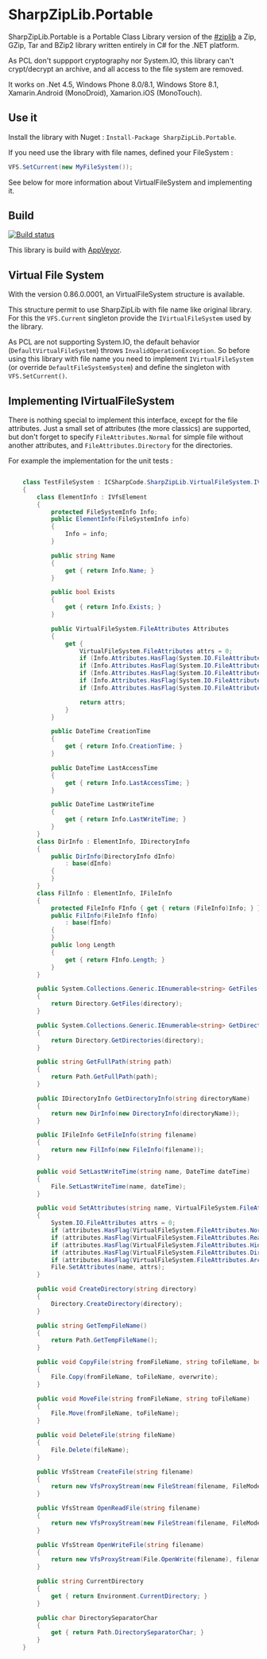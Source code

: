 # SharpZipLib.Portable

SharpZipLib.Portable is a Portable Class Library version of the [\#ziplib](https://github.com/icsharpcode/SharpZipLib) a Zip, GZip, Tar and BZip2 library written entirely in C# for the .NET platform.

As PCL don't suppport cryptography nor System.IO, this library can't crypt/decrypt an archive, and all access to the file system are removed.

It works on .Net 4.5, Windows Phone 8.0/8.1, Windows Store 8.1, Xamarin.Android (MonoDroid), Xamarion.iOS (MonoTouch). 

## Use it

Install the library with Nuget : `Install-Package SharpZipLib.Portable`.

If you need use the library with file names, defined your FileSystem :
```csharp
VFS.SetCurrent(new MyFileSystem());
```

See below for more information about VirtualFileSystem and implementing it.

## Build

[![Build status](https://ci.appveyor.com/api/projects/status/ifiq9bjs50h8nxxg/branch/master)](https://ci.appveyor.com/project/ygrenier/sharpziplib-portable/branch/master)

This library is build with [AppVeyor](https://ci.appveyor.com/project/ygrenier/sharpziplib-portable).

## Virtual File System

With the version 0.86.0.0001, an VirtualFileSystem structure is available. 

This structure permit to use SharpZipLib with file name like original library. 
For this the `VFS.Current` singleton provide the `IVirtualFileSystem` used by the library.

As PCL are not supporting System.IO, the default behavior (`DefaultVirtualFileSystem`) throws `InvalidOperationException`. 
So before using this library with file name you need to implement `IVirtualFileSystem` (or override `DefaultFileSystemSystem`) and define the singleton with `VFS.SetCurrent()`.

## Implementing IVirtualFileSystem

There is nothing special to implement this interface, except for the file attributes. 
Just a small set of attributes (the more classics) are supported, but don't forget to specify `FileAttributes.Normal` for simple file without another attributes, and `FileAttributes.Directory` for the directories.

For example the implementation for the unit tests :

```csharp

    class TestFileSystem : ICSharpCode.SharpZipLib.VirtualFileSystem.IVirtualFileSystem
    {
        class ElementInfo : IVfsElement
        {
            protected FileSystemInfo Info;
            public ElementInfo(FileSystemInfo info)
            {
                Info = info;
            }

            public string Name
            {
                get { return Info.Name; }
            }

            public bool Exists
            {
                get { return Info.Exists; }
            }

            public VirtualFileSystem.FileAttributes Attributes
            {
                get {
                    VirtualFileSystem.FileAttributes attrs = 0;
                    if (Info.Attributes.HasFlag(System.IO.FileAttributes.Normal)) attrs |= VirtualFileSystem.FileAttributes.Normal;
                    if (Info.Attributes.HasFlag(System.IO.FileAttributes.ReadOnly)) attrs |= VirtualFileSystem.FileAttributes.ReadOnly;
                    if (Info.Attributes.HasFlag(System.IO.FileAttributes.Hidden)) attrs |= VirtualFileSystem.FileAttributes.Hidden;
                    if (Info.Attributes.HasFlag(System.IO.FileAttributes.Directory)) attrs |= VirtualFileSystem.FileAttributes.Directory;
                    if (Info.Attributes.HasFlag(System.IO.FileAttributes.Archive)) attrs |= VirtualFileSystem.FileAttributes.Archive;

                    return attrs; 
                }
            }

            public DateTime CreationTime
            {
                get { return Info.CreationTime; }
            }

            public DateTime LastAccessTime
            {
                get { return Info.LastAccessTime; }
            }

            public DateTime LastWriteTime
            {
                get { return Info.LastWriteTime; }
            }
        }
        class DirInfo : ElementInfo, IDirectoryInfo
        {
            public DirInfo(DirectoryInfo dInfo)
                : base(dInfo)
            {
            }
        }
        class FilInfo : ElementInfo, IFileInfo
        {
            protected FileInfo FInfo { get { return (FileInfo)Info; } }
            public FilInfo(FileInfo fInfo)
                : base(fInfo)
            {
            }
            public long Length
            {
                get { return FInfo.Length; }
            }
        }

        public System.Collections.Generic.IEnumerable<string> GetFiles(string directory)
        {
            return Directory.GetFiles(directory);
        }

        public System.Collections.Generic.IEnumerable<string> GetDirectories(string directory)
        {
            return Directory.GetDirectories(directory);
        }

        public string GetFullPath(string path)
        {
            return Path.GetFullPath(path);
        }

        public IDirectoryInfo GetDirectoryInfo(string directoryName)
        {
            return new DirInfo(new DirectoryInfo(directoryName));
        }

        public IFileInfo GetFileInfo(string filename)
        {
            return new FilInfo(new FileInfo(filename));
        }

        public void SetLastWriteTime(string name, DateTime dateTime)
        {
            File.SetLastWriteTime(name, dateTime);
        }

        public void SetAttributes(string name, VirtualFileSystem.FileAttributes attributes)
        {
            System.IO.FileAttributes attrs = 0;
            if (attributes.HasFlag(VirtualFileSystem.FileAttributes.Normal)) attrs |= System.IO.FileAttributes.Normal;
            if (attributes.HasFlag(VirtualFileSystem.FileAttributes.ReadOnly)) attrs |= System.IO.FileAttributes.ReadOnly;
            if (attributes.HasFlag(VirtualFileSystem.FileAttributes.Hidden)) attrs |= System.IO.FileAttributes.Hidden;
            if (attributes.HasFlag(VirtualFileSystem.FileAttributes.Directory)) attrs |= System.IO.FileAttributes.Directory;
            if (attributes.HasFlag(VirtualFileSystem.FileAttributes.Archive)) attrs |= System.IO.FileAttributes.Archive;
            File.SetAttributes(name, attrs);
        }

        public void CreateDirectory(string directory)
        {
            Directory.CreateDirectory(directory);
        }

        public string GetTempFileName()
        {
            return Path.GetTempFileName();
        }

        public void CopyFile(string fromFileName, string toFileName, bool overwrite)
        {
            File.Copy(fromFileName, toFileName, overwrite);
        }

        public void MoveFile(string fromFileName, string toFileName)
        {
            File.Move(fromFileName, toFileName);
        }

        public void DeleteFile(string fileName)
        {
            File.Delete(fileName);
        }

        public VfsStream CreateFile(string filename)
        {
            return new VfsProxyStream(new FileStream(filename, FileMode.Create, FileAccess.ReadWrite, FileShare.Read), filename);
        }

        public VfsStream OpenReadFile(string filename)
        {
            return new VfsProxyStream(new FileStream(filename, FileMode.Open, FileAccess.ReadWrite, FileShare.Read), filename);
        }

        public VfsStream OpenWriteFile(string filename)
        {
            return new VfsProxyStream(File.OpenWrite(filename), filename);
        }

        public string CurrentDirectory
        {
            get { return Environment.CurrentDirectory; }
        }

        public char DirectorySeparatorChar
        {
            get { return Path.DirectorySeparatorChar; }
        }
    }
```
